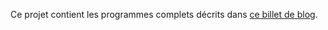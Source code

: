 Ce projet contient les programmes complets décrits dans [ce billet de
blog](http://blog.rom1v.com/2015/03/executer-un-algorithme-lors-de-la-compilation-templates-c).
